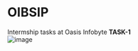 # OIBSIP
Intermship tasks at Oasis Infobyte
<b> TASK-1 </b> <br>
![image](https://user-images.githubusercontent.com/75542099/226483198-130ceebe-4d63-45b3-b619-f6434eabbef0.png)

